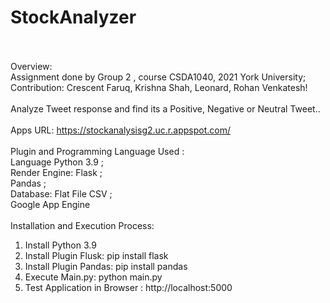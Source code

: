 # StockAnalyzer<br><br>
Overview:<br>
Assignment done by Group 2 , course CSDA1040, 2021 York University; <br>
Contribution: Crescent Faruq, Krishna Shah, Leonard, Rohan Venkatesh!
<br><br>
Analyze Tweet response and find its a Positive, Negative or Neutral Tweet..
<br><br>
Apps URL: https://stockanalysisg2.uc.r.appspot.com/
<br><br>
Plugin and Programming Language Used :<br>
Language Python 3.9 ;<br>
Render Engine: Flask ;<br>
Pandas ;<br>
Database: Flat File CSV ;<br>
Google App Engine
<br><br>
Installation and Execution Process:<br>
1. Install Python 3.9<br>
2. Install Plugin Flusk: pip install flask<br>
3. Install Plugin Pandas: pip install pandas<br>
4. Execute Main.py: python main.py<br>
5. Test Application in Browser : http://localhost:5000<br>
 
